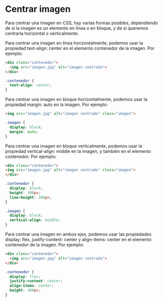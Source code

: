 # Centrar imagen

Para centrar una imagen en CSS, hay varias formas posibles, dependiendo de si la imagen es un elemento en línea o en bloque, y de si queremos centrarla horizontal o verticalmente.

Para centrar una imagen en línea horizontalmente, podemos usar la propiedad text-align: center en el elemento contenedor de la imagen. Por ejemplo:

``` html
<div class="contenedor">
  <img src="imagen.jpg" alt="imagen centrada">
</div>
```

``` css
.contenedor {
  text-align: center;
}
```

Para centrar una imagen en bloque horizontalmente, podemos usar la propiedad margin: auto en la imagen. Por ejemplo:

``` html
<img src="imagen.jpg" alt="imagen centrada" class="imagen">
```

``` css
.imagen {
  display: block;
  margin: auto;
}
```

Para centrar una imagen en bloque verticalmente, podemos usar la propiedad vertical-align: middle en la imagen, y también en el elemento contenedor. Por ejemplo:

``` html
<div class="contenedor">
<img src="imagen.jpg" alt="imagen centrada" class="imagen">
</div>
```

``` css
.contenedor {
  display: block;
  height: 300px;
  line-height: 300px;
}

.imagen {
  display: block;
  vertical-align: middle;
}
```

Para centrar una imagen en ambos ejes, podemos usar las propiedades display: flex, justify-content: center y align-items: center en el elemento contenedor de la imagen. Por ejemplo:


``` html
<div class="contenedor">
  <img src="imagen.jpg" alt="imagen centrada">
</div>
```

``` css
.contenedor {
  display: flex;
  justify-content: center;
  align-items: center;
  height: 300px;
}
```
